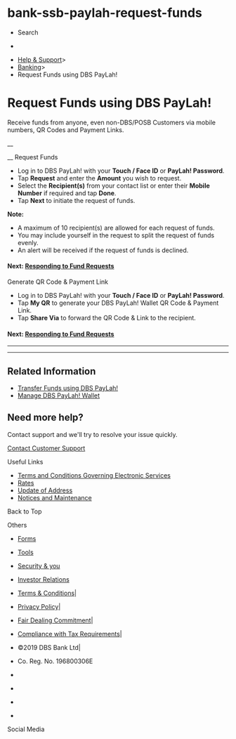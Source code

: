 # bank-ssb-paylah-request-funds

[](https://www.dbs.com.sg)

  * Search 

  * 


[](https://www.dbs.com.sg/personal/default.page) [](https://www.dbs.com.sg/personal/support/bank-ssb-paylah-request-funds.html)

  * [Help & Support](https://www.dbs.com.sg/personal/support/home.html)>
  * [Banking](https://www.dbs.com.sg/personal/support/banking-product.html)>
  * Request Funds using DBS PayLah!



# Request Funds using DBS PayLah!

Receive funds from anyone, even non-DBS/POSB Customers via mobile numbers, QR Codes and Payment Links.

__  
  


__ Request Funds

  * Log in to DBS PayLah! with your **Touch / Face ID** or **PayLah! Password**.
  * Tap **Request** and enter the **Amount** you wish to request.
  * Select the **Recipient(s)** from your contact list or enter their **Mobile Number** if required and tap **Done**.
  * Tap **Next** to initiate the request of funds.

  
**Note:**

  * A maximum of 10 recipient(s) are allowed for each request of funds.
  * You may include yourself in the request to split the request of funds evenly.
  * An alert will be received if the request of funds is declined.

  


#### **Next:** [Responding to Fund Requests](https://www.dbs.com.sg/personal/support/bank-ssb-paylah-transfer-funds.html#responding-to-fund-requests)

Generate QR Code & Payment Link

  * Log in to DBS PayLah! with your **Touch / Face ID** or **PayLah! Password**.
  * Tap **My QR** to generate your DBS PayLah! Wallet QR Code & Payment Link.
  * Tap **Share Via** to forward the QR Code & Link to the recipient.

  


#### **Next:** [Responding to Fund Requests](https://www.dbs.com.sg/personal/support/bank-ssb-paylah-transfer-funds.html#responding-to-fund-requests)

* * *

* * *

## Related Information

  * [Transfer Funds using DBS PayLah!](https://www.dbs.com.sg/personal/support/bank-ssb-paylah-transfer-funds.html)
  * [Manage DBS PayLah! Wallet](https://www.dbs.com.sg/personal/support/bank-ssb-paylah-manage-wallet.html)



## Need more help?

Contact support and we'll try to resolve your issue quickly.

[Contact Customer Support](https://www.dbs.com.sg/personal/contact-us.page)

Useful Links

  * [Terms and Conditions Governing Electronic Services](https://www.dbs.com.sg/personal/deposits/terms-conditions-electronic-services.page)
  * [Rates](https://www.dbs.com.sg/personal/rates-online/default.page)
  * [Update of Address](https://www.dbs.com.sg/personal/deposits/update-address.page)
  * [Notices and Maintenance](https://www.dbs.com.sg/personal/deposits/maintenance-schedule.page)



Back to Top

Others

  * [Forms](https://www.dbs.com.sg/personal/forms/default.page)
  * [Tools](https://www.dbs.com.sg/personal/calculators/default.page)
  * [Security & you](https://www.dbs.com.sg/personal/deposits/security-and-you/default.page)
  * [Investor Relations](https://www.dbs.com/investor/default.page)



  * [Terms & Conditions](https://www.dbs.com/terms/default.page)|
  * [Privacy Policy](https://www.dbs.com/privacy/default.page)|
  * [Fair Dealing Commitment](https://www.dbs.com/fairdealing/default.page)|
  * [Compliance with Tax Requirements](https://www.dbs.com.sg/personal/compliance-tax-requirements/index.html)|
  * ©2019 DBS Bank Ltd|
  * Co. Reg. No. 196800306E



  * [](https://www.facebook.com/dbs.sg)
  * [](https://twitter.com/dbsbank)
  * [](https://www.linkedin.com/company/dbs-bank)
  * [](https://www.youtube.com/dbs)



Social Media
